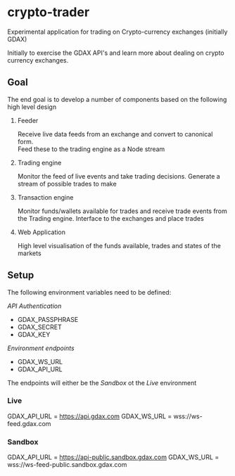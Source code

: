 # crypto-trader
Experimental application for trading on Crypto-currency exchanges (initially GDAX)

Initially to exercise the GDAX API's and learn more about dealing on crypto currency exchanges.

## Goal

The end goal is to develop a number of components based on the following high level 
design

1. Feeder

   Receive live data feeds from an exchange and convert to canonical form.  
   Feed these to the trading engine as a Node stream
   
2. Trading engine

   Monitor the feed of live events and take trading decisions.  Generate
   a stream of possible trades to make
   
2. Transaction engine

   Monitor funds/wallets available for trades and receive trade events from the
   Trading engine.  Interface to the exchanges and place trades
   
3. Web Application

   High level visualisation of the funds available, trades and states of the markets


## Setup

The following environment variables need to be defined:

*API Authentication*

* GDAX_PASSPHRASE
* GDAX_SECRET
* GDAX_KEY

*Environment endpoints*

* GDAX_WS_URL
* GDAX_API_URL

The endpoints will either be the *Sandbox* ot the *Live* environment

### Live 

GDAX_API_URL = https://api.gdax.com
GDAX_WS_URL = wss://ws-feed.gdax.com

### Sandbox 

GDAX_API_URL = https://api-public.sandbox.gdax.com
GDAX_WS_URL = wss://ws-feed-public.sandbox.gdax.com